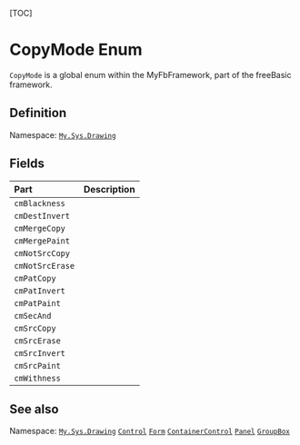 [TOC]
# CopyMode Enum
`CopyMode` is a global enum within the MyFbFramework, part of the freeBasic framework.

## Definition
Namespace: [`My.Sys.Drawing`](My.Sys.Drawing.md)
## Fields
|Part|Description|
| :------------ | :------------ |
|`cmBlackness`|||
|`cmDestInvert`|||
|`cmMergeCopy`|||
|`cmMergePaint`|||
|`cmNotSrcCopy`|||
|`cmNotSrcErase`|||
|`cmPatCopy`|||
|`cmPatInvert`|||
|`cmPatPaint`|||
|`cmSecAnd`|||
|`cmSrcCopy`|||
|`cmSrcErase`|||
|`cmSrcInvert`|||
|`cmSrcPaint`|||
|`cmWithness`|||
## See also
Namespace: [`My.Sys.Drawing`](My.Sys.Drawing.md)
[`Control`](Control.md)
[`Form`](Form.md)
[`ContainerControl`](ContainerControl.md)
[`Panel`](Panel.md)
[`GroupBox`](GroupBox.md)
